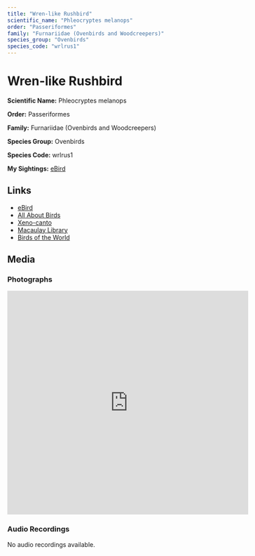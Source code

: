 ```yaml
---
title: "Wren-like Rushbird"
scientific_name: "Phleocryptes melanops"
order: "Passeriformes"
family: "Furnariidae (Ovenbirds and Woodcreepers)"
species_group: "Ovenbirds"
species_code: "wrlrus1"
---
```


# Wren-like Rushbird

**Scientific Name:** Phleocryptes melanops

**Order:** Passeriformes

**Family:** Furnariidae (Ovenbirds and Woodcreepers)

**Species Group:** Ovenbirds

**Species Code:** wrlrus1

**My Sightings:** [eBird](https://ebird.org/lifelist?r=world&time=life&spp=wrlrus1)

## Links
* [eBird](https://ebird.org/species/wrlrus1) 
* [All About Birds](https://www.allaboutbirds.org/guide/wrlrus1) 
* [Xeno-canto](https://www.xeno-canto.org/species/phleocryptes-melanops) 
* [Macaulay Library](https://search.macaulaylibrary.org/catalog?taxonCode=wrlrus1&sort=rating_rank_desc)
* [Birds of the World](https://birdsoftheworld.org/bow/species/wrlrus1)

## Media
### Photographs
<iframe src="https://macaulaylibrary.org/asset/625246708/embed" width="550" height="510" frameborder="0" allowfullscreen></iframe>

### Audio Recordings
No audio recordings available.
